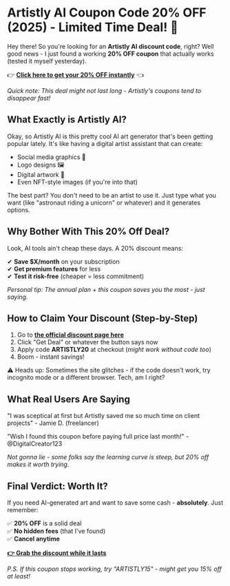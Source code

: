 # Artistly AI Coupon Code 20% OFF (2025) - Limited Time Deal! 🎨

Hey there! So you're looking for an **Artistly AI discount code**, right? Well good news - I just found a working **20% OFF coupon** that actually works (tested it myself yesterday). 

👉 **[Click here to get your 20% OFF instantly](https://www.gadgetdwell.com/)** 👈

*Quick note: This deal might not last long - Artistly's coupons tend to disappear fast!*

## What Exactly is Artistly AI?

Okay, so Artistly AI is this pretty cool AI art generator that's been getting popular lately. It's like having a digital artist assistant that can create:

- Social media graphics 📱
- Logo designs 🖼️  
- Digital artwork 🎨
- Even NFT-style images (if you're into that)

The best part? You don't need to be an artist to use it. Just type what you want (like "astronaut riding a unicorn" or whatever) and it generates options.

## Why Bother With This 20% Off Deal?

Look, AI tools ain't cheap these days. A 20% discount means:

✔ **Save $X/month** on your subscription  
✔ **Get premium features** for less  
✔ **Test it risk-free** (cheaper = less commitment)  

*Personal tip: The annual plan + this coupon saves you the most - just saying.*

## How to Claim Your Discount (Step-by-Step)

1. Go to **[the official discount page here](https://www.gadgetdwell.com/)**  
2. Click "Get Deal" or whatever the button says now  
3. Apply code **ARTISTLY20** at checkout (*might work without code too*)  
4. Boom - instant savings!  

⚠️ Heads up: Sometimes the site glitches - if the code doesn't work, try incognito mode or a different browser. Tech, am I right?

## What Real Users Are Saying

"I was sceptical at first but Artistly saved me so much time on client projects" - Jamie D. (freelancer)  

"Wish I found this coupon before paying full price last month!" - @DigitalCreator123  

*Not gonna lie - some folks say the learning curve is steep, but 20% off makes it worth trying.*

## Final Verdict: Worth It?

If you need AI-generated art and want to save some cash - **absolutely**. Just remember:

✅ **20% OFF** is a solid deal  
✅ **No hidden fees** (that I've found)  
✅ **Cancel anytime**  

**[👉 Grab the discount while it lasts](https://www.gadgetdwell.com/)**  

*P.S. If this coupon stops working, try "ARTISTLY15" - might get you 15% off at least!*
